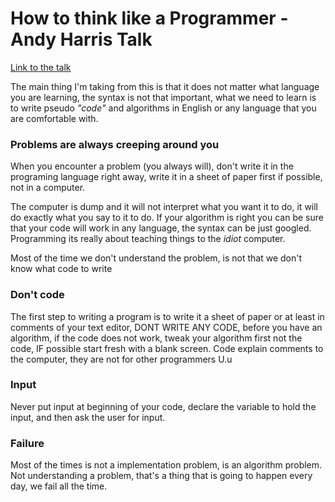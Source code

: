 # How to think like a Programmer - Andy Harris Talk

[Link to the talk](https://www.youtube.com/watch?v=azcrPFhaY9k)

The main thing I'm taking from this is that it does not matter what language you are learning, the syntax is not that important, what we need to learn is to write pseudo *"code"* and algorithms in English or any language that you are comfortable with.

### Problems are always creeping around you
When you encounter a problem (you always will), don't write it in the programing language right away, write it in a sheet of paper first if possible, not in a computer.

The computer is dump and it will not interpret what you want it to do, it will do exactly what you say to it to do. If your algorithm is right you can be sure that your code will work in any language, the syntax can be just googled. Programming its really about teaching things to the *idiot* computer.

Most of the time we don't understand the problem, is not that we don't know what code to write

### Don't code
The first step to writing a program is to write it a sheet of paper or at least in comments of your text editor, DONT WRITE ANY CODE, before you have an algorithm, if the code does not work, tweak your algorithm first not the code, IF possible start fresh with a blank screen. Code explain comments to the computer, they are not for other programmers U.u 

### Input
Never put input at beginning of your code, declare the variable to hold the input, and then ask the user for input. 

### Failure
Most of the times is not a implementation problem, is an algorithm problem. Not understanding a problem, that's a thing that is going to happen every day, we fail all the time. 